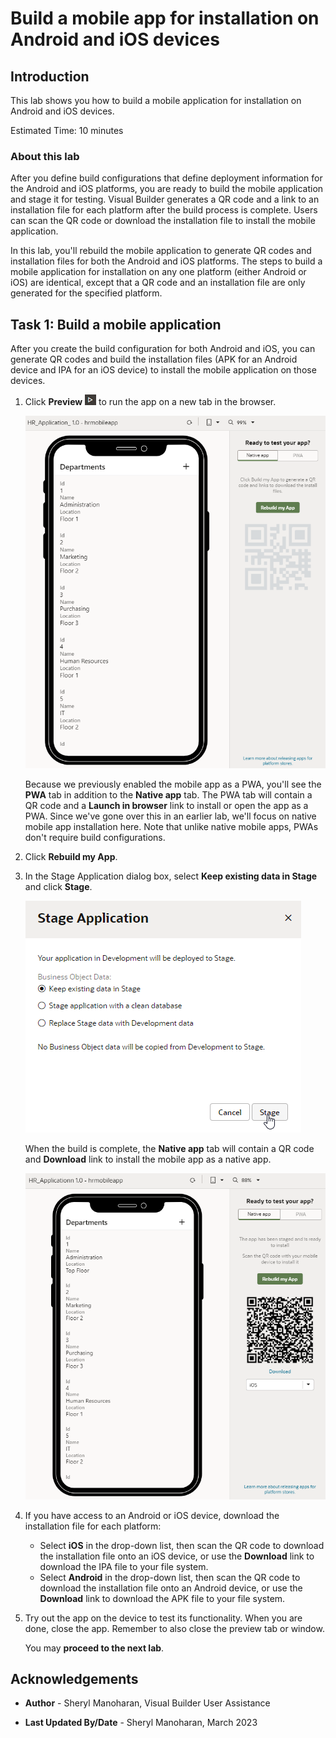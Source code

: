 # Build a mobile app for installation on Android and iOS devices

## Introduction

This lab shows you how to build a mobile application for installation on Android and iOS devices.

Estimated Time:  10 minutes

### About this lab

After you define build configurations that define deployment information for the Android and iOS platforms, you are ready to build the mobile application and stage it for testing. Visual Builder generates a QR code and a link to an installation file for each platform after the build process is complete. Users can scan the QR code or download the installation file to install the mobile application.

In this lab, you'll rebuild the mobile application to generate QR codes and installation files for both the Android and iOS platforms. The steps to build a mobile application for installation on any one platform (either Android or iOS) are identical, except that a QR code and an installation file are only generated for the specified platform.

## Task 1: Build a mobile application

After you create the build configuration for both Android and iOS, you can generate QR codes and build the installation files (APK for an Android device and IPA for an iOS device) to install the mobile application on those devices.

1. Click **Preview** ![Preview icon](images/run_icon.png) to run the app on a new tab in the browser.

    ![Shows the HR mobile app ready to be staged, with the Rebuild my App button on the right](images/preview-app-for-rebuild.png)

    Because we previously enabled the mobile app as a PWA, you'll see the **PWA** tab in addition to the **Native app** tab. The PWA tab will contain a QR code and a **Launch in browser** link to install or open the app as a PWA. Since we've gone over this in an earlier lab, we'll focus on native mobile app installation here. Note that unlike native mobile apps, PWAs don't require build configurations.

2. Click **Rebuild my App**.

3. In the Stage Application dialog box, select **Keep existing data in Stage** and click **Stage**.

    ![Shows the Stage Application dialog with the Keep existing in Stage option selected.](images/stage-options.png)

    When the build is complete, the **Native app** tab will contain a QR code and **Download** link to install the mobile app as a native app.

    ![Shows a QR code appear under Native app with an option to Download the app](images/stage-result.png)

4. If you have access to an Android or iOS device, download the installation file for each platform:
    - Select **iOS** in the drop-down list, then scan the QR code to download the installation file onto an iOS device, or use the **Download** link to download the IPA file to your file system.
    - Select **Android** in the drop-down list, then scan the QR code to download the installation file onto an Android device, or use the **Download** link to download the APK file to your file system.

5. Try out the app on the device to test its functionality. When you are done, close the app. Remember to also close the preview tab or window.

    You may **proceed to the next lab**.

## Acknowledgements

- **Author** - Sheryl Manoharan, Visual Builder User Assistance

- **Last Updated By/Date** - Sheryl Manoharan, March 2023
